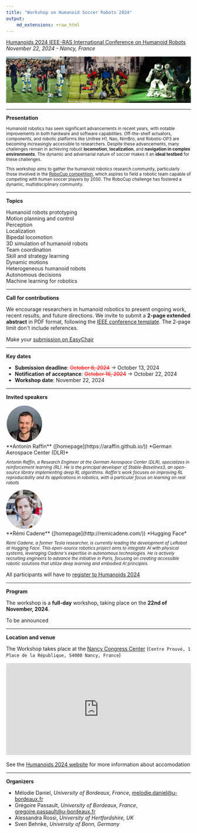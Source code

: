 ```yaml
---
title: "Workshop on Humanoid Soccer Robots 2024"
output:
    md_extensions: +raw_html
---
```


<div class="text-center">

[Humanoids 2024 IEEE-RAS International Conference on Humanoid Robots](https://2024.ieee-humanoids.org/)  
*November 22, 2024 - Nancy, France*

<img src="imgs/header.jpg" style="max-height:200px; max-width:100%; aspect:1" />

</div>
<hr/>

**Presentation**

<small>

Humanoid robotics has seen significant advancements in recent years, with notable improvements in both hardware and software capabilities. Off-the-shelf actuators, components, and robotic platforms like Unitree H1, Nao, NimBro, and Robotis-OP3 are becoming increasingly accessible to researchers. Despite these advancements, many challenges remain in achieving robust **locomotion**, **localization**, and **navigation in complex environments**. The dynamic and adversarial nature of soccer makes it an **ideal testbed** for these challenges.

This workshop aims to gather the humanoid robotics research community, particularly those involved in the [RoboCup competition](https://www.robocup.org/), which aspires to field a robotic team capable of competing with human soccer players by 2050. The RoboCup challenge has fostered a dynamic, multidisciplinary community. 

</small>

<hr/>

**Topics**

<div class="row mb-3">
<div class="col-md-4 col-sm-6"><span class="badge text-bg-primary">Humanoid robots prototyping</span></div>
<div class="col-md-4 col-sm-6"><span class="badge text-bg-primary">Motion planning and control</span></div>
<div class="col-md-4 col-sm-6"><span class="badge text-bg-primary">Perception</span></div>
<div class="col-md-4 col-sm-6"><span class="badge text-bg-primary">Localization</span></div>
<div class="col-md-4 col-sm-6"><span class="badge text-bg-primary">Bipedal locomotion</span></div>
<div class="col-md-4 col-sm-6"><span class="badge text-bg-primary">3D simulation of humanoid robots</span></div>
<div class="col-md-4 col-sm-6"><span class="badge text-bg-primary">Team coordination</span></div>
<div class="col-md-4 col-sm-6"><span class="badge text-bg-primary">Skill and strategy learning</span></div>
<div class="col-md-4 col-sm-6"><span class="badge text-bg-primary">Dynamic motions</span></div>
<div class="col-md-4 col-sm-6"><span class="badge text-bg-primary">Heterogeneous humanoid robots</span></div>
<div class="col-md-4 col-sm-6"><span class="badge text-bg-primary">Autonomous decisions</span></div>
<div class="col-md-4 col-sm-6"><span class="badge text-bg-primary">Machine learning for robotics</span></div>
</div>

<hr/>

**Call for contributions**

We encourage researchers in humanoid robotics to present ongoing work, recent results, and future directions.
We invite to submit a **2-page extended abstract** in PDF format, following the [IEEE conference template](https://www.ieee.org/conferences/publishing/templates.html).
The 2-page limit don't include references.

<div class="alert alert-success">
<p>

Make your [submission on EasyChair](https://easychair.org/my/conference?conf=whsr2024)

</p>
</div>

<hr/>

**Key dates**


<ul>
<li><b>Submission deadline</b>: <s style="color:red">October 6, 2024</s> &rarr; October 13, 2024</li>
<li><b>Notification of acceptance</b>: <s style="color:red">October 16, 2024</s> &rarr; October 22, 2024</li>
<li><b>Workshop date</b>: November 22, 2024</li>
</ul>

<hr/>

**Invited speakers**

<div class="row">

<div class="col-md-6">
<img style="width:100px" class="m-2 float-start" src="imgs/araffin.jpg" />
<div>
**Antonin Raffin** ([homepage](https://araffin.github.io/))  
*German Aerospace Center (DLR)*

<small>

*Antonin Raffin, a Research Engineer at the German Aerospace Center (DLR), specializes in reinforcement learning (RL). He is the principal developer of Stable-Baselines3, an open-source library implementing deep RL algorithms. Raffin's work focuses on improving RL reproducibility and its applications in robotics, with a particular focus on learning on real robots*

</small>

</div>
</div>

<div class="col-md-6">
<img style="width:100px" class="m-2 float-start" src="imgs/rcadene.jpg" />
<div>
**Rémi Cadene** ([homepage](http://remicadene.com/))  
*Hugging Face*

<small>

*Rémi Cadene, a former Tesla researcher, is currently leading the development of LeRobot at Hugging Face. This open-source robotics project aims to integrate AI with physical systems, leveraging Cadene's expertise in autonomous technologies. He is actively recruiting engineers to advance the initiative in Paris, focusing on creating accessible robotic solutions that utilize deep learning and embodied AI principles.*

</small>

</div>
</div>

</div>

<div class="alert alert-info">
<p>

All participants will have to [register to Humanoids 2024](https://2024.ieee-humanoids.org/registration/)

</p>
</div>

<hr/>

**Program**

The workshop is a **full-day** workshop, taking place on the **22nd of November, 2024**.

<div class="alert alert-warning">
<p>

To be announced

</p>
</div>

<hr/>

**Location and venue**

The Workshop takes place at the [Nancy Congress Center](https://maps.app.goo.gl/PXe9GkALbdEsfzY87) (``Centre Prouvé, 1 Place de la République, 54000 Nancy, France``)

<iframe src="https://www.google.com/maps/embed?pb=!1m18!1m12!1m3!1d2633.925339760166!2d6.174914875532612!3d48.68779207130952!2m3!1f0!2f0!3f0!3m2!1i1024!2i768!4f13.1!3m3!1m2!1s0x4794987199096b25%3A0x3cbade60c4bb1899!2sNancy%20Congress%20Center%20-%20Centre%20Prouv%C3%A9!5e0!3m2!1sen!2sfr!4v1726838381067!5m2!1sen!2sfr" width="100%" height="250" style="border:0;" allowfullscreen="" loading="lazy" referrerpolicy="no-referrer-when-downgrade"></iframe>

See the [Humanoids 2024 website](https://2024.ieee-humanoids.org/event-center/accommodation/) for more information about accomodation

<hr/>

**Organizers**

* Mélodie Daniel, *University of Bordeaux, France*, [melodie.daniel@u-bordeaux.fr](mailto:melodie.daniel@u-bordeaux.fr)
* Grégoire Passault, *University of Bordeaux, France*, [gregoire.passault@u-bordeaux.fr](mailto:gregoire.passault@u-bordeaux.fr)
* Alessandra Rossi, *University of Hertfordshire, UK*
* Sven Behnke, *University of Bonn, Germany*